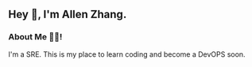 Hey 👋, I'm Allen Zhang.
---


### About Me 👨‍💻!

I'm a SRE. 
This is my place to learn coding and become a DevOPS soon.
